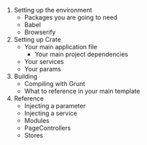 1) Setting up the environment
   - Packages you are going to need
   - Babel
   - Browserify
2) Setting up Crate
   - Your main application file
     - Your main project dependencies
   - Your services
   - Your params
3) Building
   - Compiling with Grunt
   - What to reference in your main template
4) Reference
   - Injecting a parameter
   - Injecting a service
   - Modules
   - PageControllers
   - Stores
